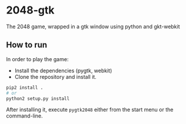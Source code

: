 # 2048-gtk
The 2048 game, wrapped in a gtk window using python and gkt-webkit

## How to run
In order to play the game:

- Install the dependencies (pygtk, webkit)
- Clone the repository and install it.

```bash
pip2 install .
# or
python2 setup.py install
```

After installing it, execute `pygtk2048`  either from the start menu or the command-line.